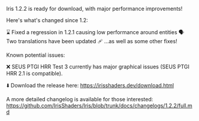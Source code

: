 Iris 1.2.2 is ready for download, with major performance improvements!

Here's what's changed since 1.2:

⌛ Fixed a regression in 1.2.1 causing low performance around entities
🗣️ Two translations have been updated
🩹 ...as well as some other fixes!

Known potential issues:

❌ SEUS PTGI HRR Test 3 currently has major graphical issues (SEUS PTGI HRR 2.1 is compatible).

⬇️ Download the release here: https://irisshaders.dev/download.html

A more detailed changelog is available for those interested: https://github.com/IrisShaders/Iris/blob/trunk/docs/changelogs/1.2.2/full.md

